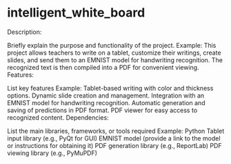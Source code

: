 # intelligent_white_board

Description:

Briefly explain the purpose and functionality of the project.
Example: This project allows teachers to write on a tablet, customize their writings, create slides, and send them to an EMNIST model for handwriting recognition. The recognized text is then compiled into a PDF for convenient viewing.
Features:

List key features 
Example:
Tablet-based writing with color and thickness options.
Dynamic slide creation and management.
Integration with an EMNIST model for handwriting recognition.
Automatic generation and saving of predictions in PDF format.
PDF viewer for easy access to recognized content.
Dependencies:

List the main libraries, frameworks, or tools required
Example:
Python
Tablet input library (e.g., PyQt for GUI)
EMNIST model (provide a link to the model or instructions for obtaining it)
PDF generation library (e.g., ReportLab)
PDF viewing library (e.g., PyMuPDF)
